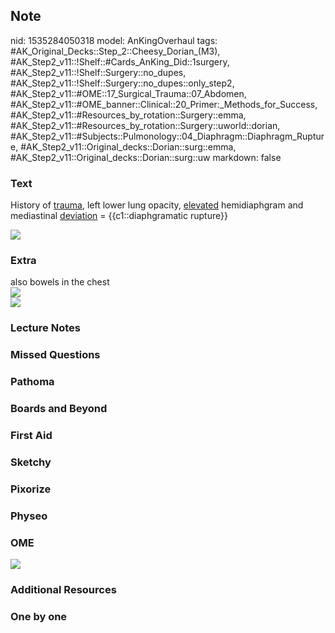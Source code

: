 ## Note
nid: 1535284050318
model: AnKingOverhaul
tags: #AK_Original_Decks::Step_2::Cheesy_Dorian_(M3), #AK_Step2_v11::!Shelf::#Cards_AnKing_Did::1surgery, #AK_Step2_v11::!Shelf::Surgery::no_dupes, #AK_Step2_v11::!Shelf::Surgery::no_dupes::only_step2, #AK_Step2_v11::#OME::17_Surgical_Trauma::07_Abdomen, #AK_Step2_v11::#OME_banner::Clinical::20_Primer:_Methods_for_Success, #AK_Step2_v11::#Resources_by_rotation::Surgery::emma, #AK_Step2_v11::#Resources_by_rotation::Surgery::uworld::dorian, #AK_Step2_v11::#Subjects::Pulmonology::04_Diaphragm::Diaphragm_Rupture, #AK_Step2_v11::Original_decks::Dorian::surg::emma, #AK_Step2_v11::Original_decks::Dorian::surg::uw
markdown: false

### Text
History of <u>trauma</u>, left lower lung opacity, <u>elevated</u>
hemidiaphgram and mediastinal <u>deviation</u> =
{{c1::diaphgramatic rupture}}
<div><img src="paste-469306781466625.jpg"></div>

### Extra
<div>
  also bowels in the chest
</div>
<div><img src="paste-469263831793667.jpg"></div><img src=
"paste-163591009337345.jpg">

### Lecture Notes


### Missed Questions


### Pathoma


### Boards and Beyond


### First Aid


### Sketchy


### Pixorize


### Physeo


### OME
<div class="ome-widget">
  <a href="https://onlinemeded.org/spa/surgery?ref=anki"><img src=
  "_OME_AnkiFlashcards_Topic_3.png"></a>
</div>

### Additional Resources


### One by one

